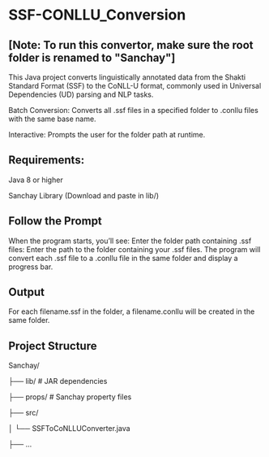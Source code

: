 # SSF-CONLLU_Conversion
## [Note: To run this convertor, make sure the root folder is renamed to "Sanchay"]
This Java project converts linguistically annotated data from the Shakti Standard Format (SSF) to the CoNLL-U format, commonly used in Universal Dependencies (UD) parsing and NLP tasks.

Batch Conversion: Converts all .ssf files in a specified folder to .conllu files with the same base name.

Interactive: Prompts the user for the folder path at runtime.

## Requirements:
Java 8 or higher

Sanchay Library (Download and paste in lib/)

## Follow the Prompt
When the program starts, you’ll see:
  Enter the folder path containing .ssf files:
Enter the path to the folder containing your .ssf files. The program will convert each .ssf file to a .conllu file in the same folder and display a progress bar.

## Output
For each filename.ssf in the folder, a filename.conllu will be created in the same folder.

## Project Structure
Sanchay/

├── lib/                    # JAR dependencies

├── props/                  # Sanchay property files

├── src/

│   └── SSFToCoNLLUConverter.java

├── ...
